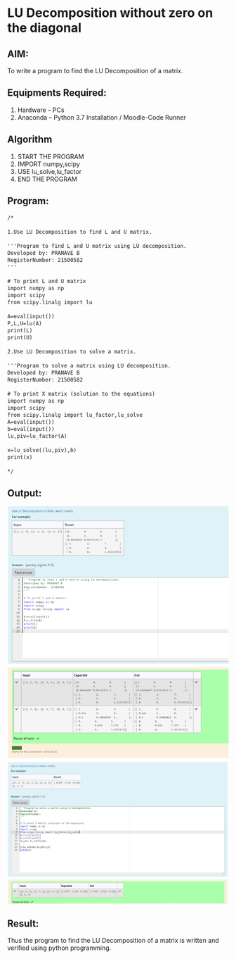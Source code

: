 # LU Decomposition without zero on the diagonal

## AIM:
To write a program to find the LU Decomposition of a matrix.

## Equipments Required:
1. Hardware – PCs
2. Anaconda – Python 3.7 Installation / Moodle-Code Runner

## Algorithm
1. START THE PROGRAM
2. IMPORT numpy,scipy
3. USE lu_solve,lu_factor 
4. END THE PROGRAM

## Program:
```
/*

1.Use LU Decomposition to find L and U matrix.

'''Program to find L and U matrix using LU decomposition.
Developed by: PRANAVE B 
RegisterNumber: 21500582
'''

# To print L and U matrix
import numpy as np
import scipy 
from scipy.linalg import lu

A=eval(input())
P,L,U=lu(A)
print(L)
print(U)

2.Use LU Decomposition to solve a matrix.

'''Program to solve a matrix using LU decomposition.
Developed by: PRANAVE B
RegisterNumber: 21500582

# To print X matrix (solution to the equations)
import numpy as np
import scipy
from scipy.linalg import lu_factor,lu_solve
A=eval(input())
b=eval(input())
lu,piv=lu_factor(A)

x=lu_solve((lu,piv),b)
print(x)

*/
```

## Output:
![](lU.png)
![](LU1.png)

## Result:
Thus the program to find the LU Decomposition of a matrix is written and verified using python programming.

